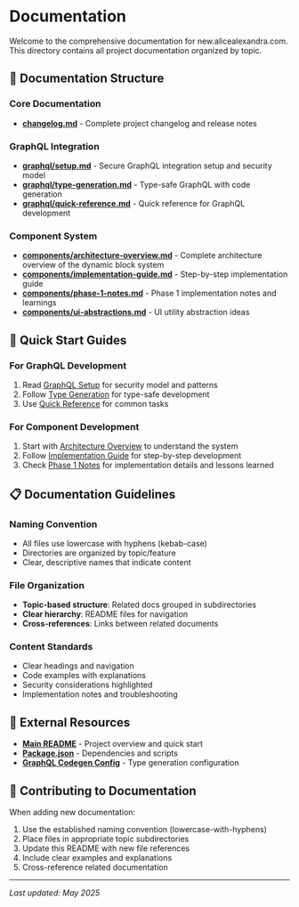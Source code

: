 # Documentation

Welcome to the comprehensive documentation for new.alicealexandra.com. This directory contains all project documentation organized by topic.

## 📁 Documentation Structure

### Core Documentation
- **[changelog.md](./changelog.md)** - Complete project changelog and release notes

### GraphQL Integration
- **[graphql/setup.md](./graphql/setup.md)** - Secure GraphQL integration setup and security model
- **[graphql/type-generation.md](./graphql/type-generation.md)** - Type-safe GraphQL with code generation
- **[graphql/quick-reference.md](./graphql/quick-reference.md)** - Quick reference for GraphQL development

### Component System
- **[components/architecture-overview.md](./components/architecture-overview.md)** - Complete architecture overview of the dynamic block system
- **[components/implementation-guide.md](./components/implementation-guide.md)** - Step-by-step implementation guide
- **[components/phase-1-notes.md](./components/phase-1-notes.md)** - Phase 1 implementation notes and learnings
- **[components/ui-abstractions.md](./components/ui-abstractions.md)** - UI utility abstraction ideas

## 🚀 Quick Start Guides

### For GraphQL Development
1. Read [GraphQL Setup](./graphql/setup.md) for security model and patterns
2. Follow [Type Generation](./graphql/type-generation.md) for type-safe development
3. Use [Quick Reference](./graphql/quick-reference.md) for common tasks

### For Component Development
1. Start with [Architecture Overview](./components/architecture-overview.md) to understand the system
2. Follow [Implementation Guide](./components/implementation-guide.md) for step-by-step development
3. Check [Phase 1 Notes](./components/phase-1-notes.md) for implementation details and lessons learned

## 📋 Documentation Guidelines

### Naming Convention
- All files use lowercase with hyphens (kebab-case)
- Directories are organized by topic/feature
- Clear, descriptive names that indicate content

### File Organization
- **Topic-based structure**: Related docs grouped in subdirectories
- **Clear hierarchy**: README files for navigation
- **Cross-references**: Links between related documents

### Content Standards
- Clear headings and navigation
- Code examples with explanations
- Security considerations highlighted
- Implementation notes and troubleshooting

## 🔗 External Resources

- **[Main README](../README.md)** - Project overview and quick start
- **[Package.json](../package.json)** - Dependencies and scripts
- **[GraphQL Codegen Config](../codegen.ts)** - Type generation configuration

## 📝 Contributing to Documentation

When adding new documentation:
1. Use the established naming convention (lowercase-with-hyphens)
2. Place files in appropriate topic subdirectories
3. Update this README with new file references
4. Include clear examples and explanations
5. Cross-reference related documentation

---

*Last updated: May 2025* 